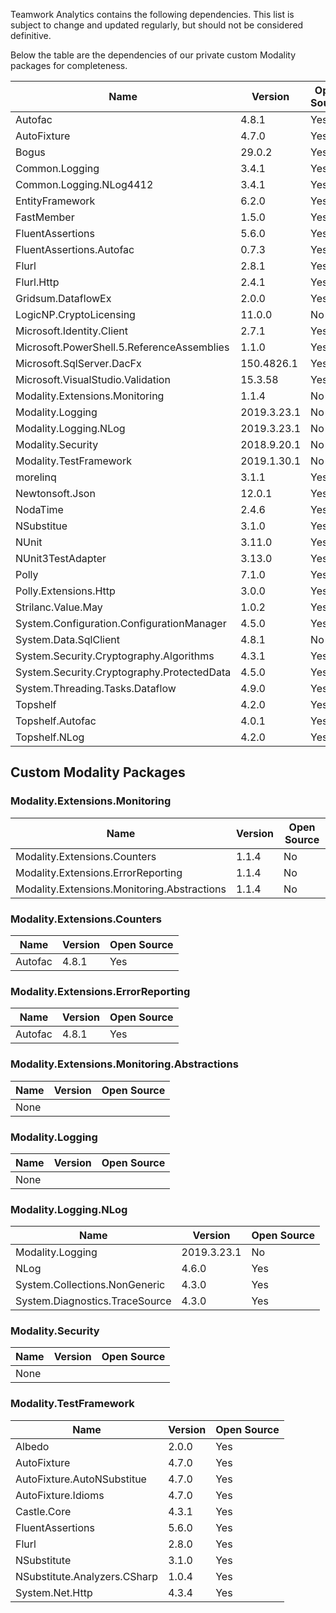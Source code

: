 Teamwork Analytics contains the following dependencies. This list is subject to change and updated regularly, but should not be considered definitive.

Below the table are the dependencies of our private custom Modality packages for completeness.

Name | Version | Open Source 
--- | --- | --- 
Autofac | 4.8.1 | Yes
AutoFixture | 4.7.0 | Yes
Bogus | 29.0.2 | Yes
Common.Logging | 3.4.1 | Yes
Common.Logging.NLog4412 | 3.4.1 | Yes
EntityFramework | 6.2.0 | Yes
FastMember | 1.5.0 | Yes
FluentAssertions | 5.6.0 | Yes
FluentAssertions.Autofac | 0.7.3 | Yes
Flurl | 2.8.1 | Yes
Flurl.Http | 2.4.1 | Yes
Gridsum.DataflowEx | 2.0.0 | Yes
LogicNP.CryptoLicensing | 11.0.0 | No
Microsoft.Identity.Client | 2.7.1 | Yes
Microsoft.PowerShell.5.ReferenceAssemblies | 1.1.0 | Yes
Microsoft.SqlServer.DacFx | 150.4826.1 | Yes
Microsoft.VisualStudio.Validation | 15.3.58 | Yes
Modality.Extensions.Monitoring | 1.1.4 | No
Modality.Logging | 2019.3.23.1 | No
Modality.Logging.NLog | 2019.3.23.1 | No
Modality.Security | 2018.9.20.1 | No
Modality.TestFramework | 2019.1.30.1 | No
morelinq | 3.1.1 | Yes
Newtonsoft.Json | 12.0.1 | Yes
NodaTime | 2.4.6 | Yes
NSubstitue | 3.1.0 | Yes
NUnit | 3.11.0 | Yes
NUnit3TestAdapter | 3.13.0 | Yes
Polly | 7.1.0 | Yes
Polly.Extensions.Http | 3.0.0 | Yes
Strilanc.Value.May | 1.0.2 | Yes
System.Configuration.ConfigurationManager | 4.5.0 | Yes
System.Data.SqlClient | 4.8.1 | No
System.Security.Cryptography.Algorithms | 4.3.1 | Yes
System.Security.Cryptography.ProtectedData | 4.5.0 | Yes
System.Threading.Tasks.Dataflow | 4.9.0 | Yes
Topshelf | 4.2.0 | Yes
Topshelf.Autofac | 4.0.1 | Yes
Topshelf.NLog | 4.2.0 | Yes

## Custom Modality Packages

### Modality.Extensions.Monitoring

Name | Version | Open Source 
--- | --- | --- 
Modality.Extensions.Counters | 1.1.4 | No
Modality.Extensions.ErrorReporting | 1.1.4 | No
Modality.Extensions.Monitoring.Abstractions | 1.1.4 | No

### Modality.Extensions.Counters

Name | Version | Open Source 
--- | --- | --- 
Autofac | 4.8.1 | Yes

### Modality.Extensions.ErrorReporting

Name | Version | Open Source 
--- | --- | --- 
Autofac | 4.8.1 | Yes

### Modality.Extensions.Monitoring.Abstractions

Name | Version | Open Source 
--- | --- | --- 
None |  | 

### Modality.Logging

Name | Version | Open Source 
--- | --- | --- 
None |  | 

### Modality.Logging.NLog

Name | Version | Open Source 
--- | --- | --- 
Modality.Logging | 2019.3.23.1 | No
NLog | 4.6.0 | Yes
System.Collections.NonGeneric | 4.3.0 | Yes
System.Diagnostics.TraceSource | 4.3.0 | Yes

### Modality.Security

Name | Version | Open Source 
--- | --- | --- 
None |  | 

### Modality.TestFramework

Name | Version | Open Source 
--- | --- | --- 
Albedo | 2.0.0 | Yes
AutoFixture | 4.7.0 | Yes
AutoFixture.AutoNSubstitue | 4.7.0 | Yes
AutoFixture.Idioms | 4.7.0 | Yes
Castle.Core | 4.3.1 | Yes
FluentAssertions | 5.6.0 | Yes
Flurl | 2.8.0 | Yes
NSubstitute | 3.1.0 | Yes
NSubstitute.Analyzers.CSharp | 1.0.4 | Yes
System.Net.Http | 4.3.4 | Yes
